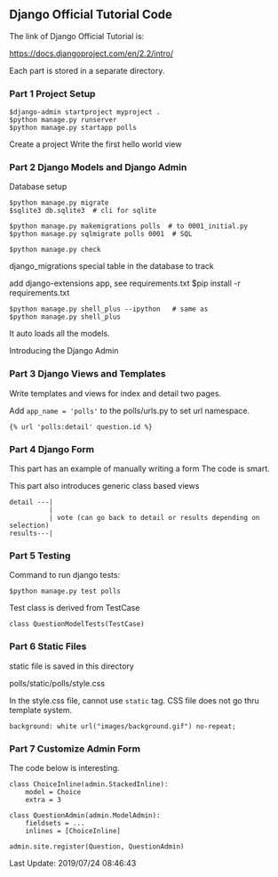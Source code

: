 ## Django Official Tutorial Code

The link of Django Official Tutorial is:

<https://docs.djangoproject.com/en/2.2/intro/>

Each part is stored in a separate directory.


### Part 1  Project Setup

    $django-admin startproject myproject .
    $python manage.py runserver
    $python manage.py startapp polls

Create a project
Write the first hello world view



### Part 2  Django Models and Django Admin

Database setup

    $python manage.py migrate
    $sqlite3 db.sqlite3  # cli for sqlite

    $python manage.py makemigrations polls  # to 0001_initial.py
    $python manage.py sqlmigrate polls 0001  # SQL

    $python manage.py check

django\_migrations special table in the database to track

add django-extensions app, see requirements.txt
    $pip install -r requirements.txt

    $python manage.py shell_plus --ipython   # same as 
    $python manage.py shell_plus
    
It auto loads all the models. 

Introducing the Django Admin



### Part 3  Django Views and Templates

Write templates and views for index and detail two pages. 

Add `app_name = 'polls'` to the polls/urls.py to set url namespace. 

    {% url 'polls:detail' question.id %}



### Part 4  Django Form

This part has an example of manually writing a form
The code is smart. 

This part also introduces generic class based views

    detail ---|
              |
              | vote (can go back to detail or results depending on selection)
    results---|



### Part 5  Testing

Command to run django tests:

    $python manage.py test polls

Test class is derived from TestCase 

    class QuestionModelTests(TestCase)



### Part 6 Static Files

static file is saved in this directory

polls/static/polls/style.css

In the style.css file, cannot use `static` tag. CSS file does not go thru 
template system. 

    background: white url("images/background.gif") no-repeat;
    
    

### Part 7  Customize Admin Form

The code below is interesting.

```
class ChoiceInline(admin.StackedInline):
    model = Choice
    extra = 3
   
class QuestionAdmin(admin.ModelAdmin):
    fieldsets = ...
    inlines = [ChoiceInline]
    
admin.site.register(Question, QuestionAdmin)
```


Last Update: 2019/07/24 08:46:43

